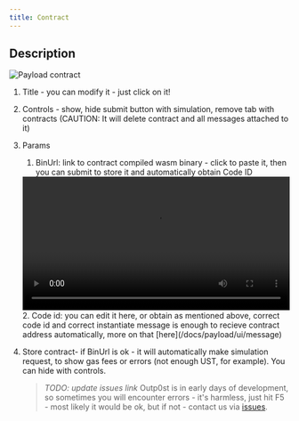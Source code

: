```yaml
---
title: Contract
---
```


## Description

![Payload contract](/outpost/OPContract.png 'Payload contract')

1. Title - you can modify it - just click on it!
2. Controls - show, hide submit button with simulation, remove tab with contracts (CAUTION: It will delete contract and all messages attached to it)
3. Params
   1. BinUrl: link to contract compiled wasm binary - click to paste it, then you can submit to store it and automatically obtain Code ID
   <video width="100%" controls>
     <source src="/outpost/demo_code_id.mp4" type="video/mp4" />
   </video>
   2. Code id: you can edit it here, or obtain as mentioned above, correct code id and correct instantiate message is enough to recieve contract address automatically, more on that [here](/docs/payload/ui/message)
4. Store contract- if BinUrl is ok - it will automatically make simulation request, to show gas fees or errors (not enough UST, for example). You can hide with controls.

   > _TODO: update issues link_ Outp0st is in early days of development, so sometimes you will encounter errors - it's harmless, just hit F5 - most likely it would be ok, but if not - contact us via [issues](https://github.com).
